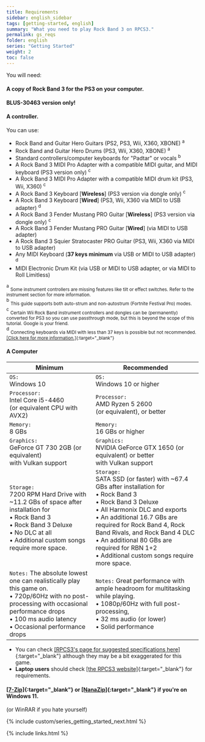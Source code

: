 ```yaml
---
title: Requirements
sidebar: english_sidebar
tags: [getting-started, english]
summary: "What you need to play Rock Band 3 on RPCS3."
permalink: gs_reqs
folder: english
series: "Getting Started"
weight: 2
toc: false
---
```


You will need:
#### A copy of Rock Band 3 for the PS3 on your computer.
**BLUS-30463 version only!** 

#### A controller.
You can use:

* Rock Band and Guitar Hero Guitars (PS2, PS3, Wii, X360, XBONE) <sup>a
* Rock Band and Guitar Hero Drums (PS3, Wii, X360, XBONE) <sup>a
* Standard controllers/computer keyboards for "Padtar" or vocals <sup>b
* A Rock Band 3 MIDI Pro Adapter with a compatible MIDI guitar, and MIDI keyboard (PS3 version only) <sup>c
* A Rock Band 3 MIDI Pro Adapter with a compatible MIDI drum kit (PS3, Wii, X360) <sup>c
* A Rock Band 3 Keyboard \[**Wireless**\] (PS3 version via dongle only) <sup>c
* A Rock Band 3 Keyboard \[**Wired**\] (PS3, Wii, X360 via MIDI to USB adapter) <sup>d
* A Rock Band 3 Fender Mustang PRO Guitar \[**Wireless**\] (PS3 version via dongle only) <sup>c
* A Rock Band 3 Fender Mustang PRO Guitar \[**Wired**\] (via MIDI to USB adapter)
* A Rock Band 3 Squier Stratocaster PRO Guitar (PS3, Wii, X360 via MIDI to USB adapter)
* Any MIDI Keyboard (**37 keys minimum** via USB or MIDI to USB adapter) <sup>d 
* MIDI Electronic Drum Kit (via USB or MIDI to USB adapter, or via MIDI to Roll Limitless)

<sup>a</sup> <sub>Some instrument controllers are missing features like tilt or effect switches. Refer to the instrument section for more information.</sub>  
<sup>b</sup> <sub>This guide supports both auto-strum and non-autostrum (Fortnite Festival Pro) modes.</sub>  
<sup>c</sup> <sub>Certain Wii Rock Band instrument controllers and dongles can be (permanently) converted for PS3 so you can use passthrough mode, but this is beyond the scope of this tutorial. Google is your friend.</sub>  
<sup>d</sup> <sub>Connecting keyboards via MIDI with less than 37 keys is possible but not recommended. [[Click here for more information.]](https://carlmylo.github.io/docu-rpcs3/ctrls_keys_midi){:target="_blank"}</sub>  

#### A Computer

| **Minimum** | **Recommended** |
|--|--|
| `OS:` <br>Windows 10 | `OS:` <br>Windows 10 or higher |
| `Processor:` <br>Intel Core i5-4460 <br>(or equivalent CPU with AVX2) | `Processor:` <br>AMD Ryzen 5 2600 <br>(or equivalent), or better |
| `Memory:` <br>8 GBs | `Memory:` <br>16 GBs or higher |
| `Graphics:` <br>GeForce GT 730 2GB (or equivalent) <br>with Vulkan support | `Graphics:` <br>NVIDIA GeForce GTX 1650 (or equivalent) or better <br>with Vulkan support |
| `Storage:` <br>7200 RPM Hard Drive with ~11.2 GBs of space after installation for <br>• Rock Band 3 <br>• Rock Band 3 Deluxe <br>• No DLC at all <br>• Additional custom songs require more space. | `Storage:` <br>SATA SSD (or faster) with ~67.4 GBs after installation for <br>• Rock Band 3 <br>• Rock Band 3 Deluxe <br>• All Harmonix DLC and exports <br>• An additional 16.7 GBs are required for Rock Band 4, Rock Band Rivals, and Rock Band 4 DLC <br>• An additional 80 GBs are required for RBN 1+2 <br>• Additional custom songs require more space. |
| `Notes:` The absolute lowest one can realistically play this game on. <br>• 720p/60Hz with no post-processing with occasional performance drops <br>• 100 ms audio latency <br>• Occasional performance drops | `Notes:` Great performance with ample headroom for multitasking while playing. <br>• 1080p/60Hz with full post-processing, <br>• 32 ms audio (or lower) <br>• Solid performance |

* You can check [[RPCS3's page for suggested specifications here]](https://rpcs3.net/quickstart){:target="_blank"} although they may be a bit exaggerated for this game.
* **Laptop users** should check [[the RPCS3 website]](https://rpcs3.net/quickstart){:target="_blank"} for requirements.
#### [[7-Zip]](https://www.7-zip.org/download.html){:target="_blank"} or [[NanaZip]](https://apps.microsoft.com/detail/9n8g7tscl18r){:target="_blank"} if you're on Windows 11.
(or WinRAR if you hate yourself)


{% include custom/series_getting_started_next.html %}

{% include links.html %}